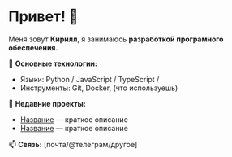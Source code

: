 # Привет! 👋  

Меня зовут **Кирилл**, я занимаюсь **разработкой програмного обеспечения.**  

📌 **Основные технологии:**  
- Языки: Python / JavaScript / TypeScript /
- Инструменты: Git, Docker, (что используешь)  

🔧 **Недавние проекты:**  
- [Название](ссылка) — краткое описание  
- [Название](ссылка) — краткое описание  

📫 **Связь:** [почта/@телеграм/другое]  
